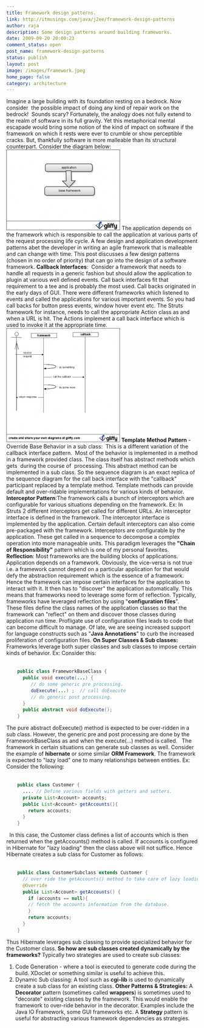 ```yaml
---
title: Framework design patterns.
link: http://itmusings.com/java/j2ee/framework-design-patterns
author: raja
description: Some design patterns around building frameworks.
date: 2009-09-20 20:00:23
comment_status: open
post_name: framework-design-patterns
status: publish
layout: post
image: /images/framework.jpeg
home_page: false
category: architecture
---
```



Imagine a large building with its foundation resting on a bedrock. Now consider  the possible impact of doing any kind of repair work on the bedrock!  Sounds scary? Fortunately, the analogy does not fully extend to the realm of software in its full gravity. Yet this metaphorical mental escapade would bring some notion of the kind of impact on software if the framework on which it rests were ever to crumble or show perceptible cracks. But, thankfully software is more malleable than its structural counterpart. Consider the diagram below: ![framework_dependencies](/images/2009/09/framework_dependencies-300x212.png) The application depends on the framework which is responsible to call the application at various parts of the request processing life cycle. A few design and application development patterns abet the developer in writing an agile framework that is malleable and can change with time. This post discusses a few design patterns (chosen in no order of priority) that can go into the design of a software framework. **Callback Interfaces**:  Consider a framework that needs to handle all requests in a generic fashion but should allow the application to plugin at various well defined events. Call back interfaces fit that requirement to a tee and is probably the most used. Call backs originated in the early days of GUI. There were different frameworks which listened to events and called the applications for various important events. So you had call backs for button press events, window hover event etc. The Struts framework for instance, needs to call the appropriate Action class as and when a URL is hit. The Actions implement a call back interface which is used to invoke it at the appropriate time. ![callback_sequence](/images/2009/09/callback_sequence-299x300.png) **Template Method Pattern** \- Override Base Behavior in a sub class:  This is a different variation of the callback interface pattern.  Most of the behavior is implemented in a method in a framework provided class. The class itself has abstract methods which gets  during the course of  processing. This abstract method can be implemented in a sub class. So the sequence diagram is an exact replica of the sequence diagram for the call back interface with the "callback" participant replaced by a template method. Template methods can provide default and over-ridable implementations for various kinds of behavior. **Interceptor Pattern**:The framework calls a bunch of interceptors which are configurable for various situations depending on the framework. Ex: In Struts 2 different interceptors get called for different URLs. An interceptor interface is defined in the framework. The interceptor interface is implemented by the application. Certain default interceptors can also come pre-packaged with the framework. Interceptors are configurable by the application. These get called in a sequence to decompose a complex operation into more manageable units. This paradigm leverages the **"Chain of Responsibility"** pattern which is one of my personal favorites. **Reflection**: Most frameworks are the building blocks of applications. Application depends on a framework. Obviously, the vice-versa is not true i.e. a framework cannot depend on a particular application for that would defy the abstraction requirement which is the essence of a framework. Hence the framework can impose certain interfaces for the application to interact with it. It then has to "discover" the application automatically. This means that frameworks need to leverage some form of reflection. Typically, frameworks have leveraged reflection by using "**configuration files**".  These files define the class names of the application classes so that the framework can "reflect" on them and discover those classes during application run time. Profligate use of configuration files leads to code that can become difficult to manage. Of late, we are seeing increased support for language constructs such as "**Java Annotations**" to curb the increased proliferation of configuration files. **On Super Classes & Sub classes:** Frameworks leverage both super classes and sub classes to impose certain kinds of behavior. Ex: Consider this: 
```java   
    
    public class FrameworkBaseClass {
      public void execute(...) {
         // do some generic pre processing.
         doExecute(...) ;  // call doExecute
         // do generic post processing.
      }
      public abstract void doExecute();
    }
```    

The pure abstract doExecute() method is expected to be over-ridden in a sub class. However, the generic pre and post processing are done by the FrameworkBaseClass as and when the execute(...) method is called.   The framework in certain situations can generate sub classes as well. Consider the example of **hibernate** or some similar **ORM Framework**. The framework is expected to "lazy load" one to many relationships between entities. Ex: Consider the following: 
```java    
    
    public class Customer {
      .... // Define various fields with getters and setters.
      private List<Account> accounts; 
      public List<Account> getAccounts(){
        return accounts;
      }
    }
```    

  In this case, the Customer class defines a list of accounts which is then returned when the getAccounts() method is called. If accounts is configured in Hibernate for "lazy loading" then the class above will not suffice. Hence Hibernate creates a sub class for Customer as follows: 
```java   
    
    public class CustomerSubclass extends Customer {
      // over ride the getAccounts() method to take care of lazy loading.
      @Override
      public List<Account> getAccounts() {
        if (accounts == null){ 
        // fetch the accounts information from the database.
        }
        return accounts;
      }
    }
```   

Thus Hibernate leverages sub classing to provide specialized behavior for the Customer class. **So how are sub classes created dynamically by the frameworks?** Typically two strategies are used to create sub classes: 
1. Code Generation - where a tool is executed to generate code during the build. XDoclet or something similar is useful to achieve this.
2. Dynamic Sub classing: A tool such as **cgi-lib** is used to dynamically create a sub class for an existing class. **Other Patterns & Strategies:** A **Decorator** pattern (sometimes called **wrappers**) is sometimes used to "decorate" existing classes by the framework. This would enable the framework to over-ride behavior in the decorator. Examples include the Java IO Framework, some GUI frameworks etc. A **Strategy** pattern is useful for abstracting various framework dependencies as strategies.
